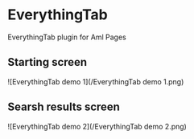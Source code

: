 # EverythingTab
EverythingTab plugin for Aml Pages

## Starting screen

![EverythingTab demo 1](/EverythingTab demo 1.png)


## Searsh results screen

![EverythingTab demo 2](/EverythingTab demo 2.png)
